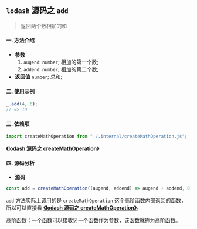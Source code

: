 ## `lodash` 源码之 `add`

> 返回两个数相加的和

#### 一. 方法介绍

- **参数**
  1. `augend`: `number`; 相加的第一个数;
  2. `addend`: `number`; 相加的第二个数;
- **返回值**
  `number`; 总和;

#### 二. 使用示例

```js
_.add(4, 6);
// => 10
```

#### 三. 依赖项

```js
import createMathOperation from "./.internal/createMathOperation.js";
```

**[《lodash 源码之 createMathOperation》](./createMathOperation.md)**

#### 四. 源码分析

- **源码**

```js
const add = createMathOperation((augend, addend) => augend + addend, 0);
```

`add` 方法实际上调用的是 `createMathOperation` 这个高阶函数内部返回的函数，所以可以直接看 **[《lodash 源码之 createMathOperation》](./createMathOperation.md)**。

高阶函数：一个函数可以接收另一个函数作为参数，该函数就称为高阶函数。
